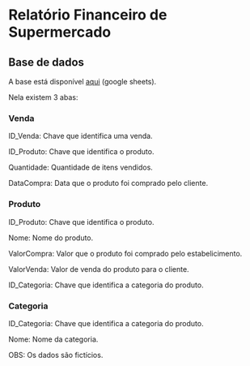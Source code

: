 # Relatório Financeiro de Supermercado

## Base de dados

A base está disponível [aqui](https://docs.google.com/spreadsheets/d/118_mRoblLu2mGcfv3Gjvs_xHJ_MNxTDrn4jea8RmPbc/edit?usp=sharing) (google sheets).

Nela existem 3 abas:

### Venda

ID_Venda: Chave que identifica uma venda.

ID_Produto: Chave que identifica o produto.

Quantidade:	Quantidade de itens vendidos.

DataCompra: Data que o produto foi comprado pelo cliente.

### Produto

ID_Produto: Chave que identifica o produto.

Nome: Nome do produto.

ValorCompra: Valor que o produto foi comprado pelo estabelicimento.

ValorVenda:	Valor de venda do produto para o cliente.

ID_Categoria: Chave que identifica a categoria do produto.

### Categoria

ID_Categoria:	Chave que identifica a categoria do produto.

Nome: Nome da categoria.

OBS: Os dados são fictícios.
